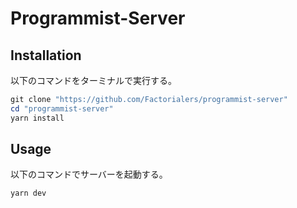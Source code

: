 # Programmist-Server

## Installation

以下のコマンドをターミナルで実行する。

```powershell
git clone "https://github.com/Factorialers/programmist-server"
cd "programmist-server"
yarn install
```

## Usage

以下のコマンドでサーバーを起動する。

```powershell
yarn dev
```
